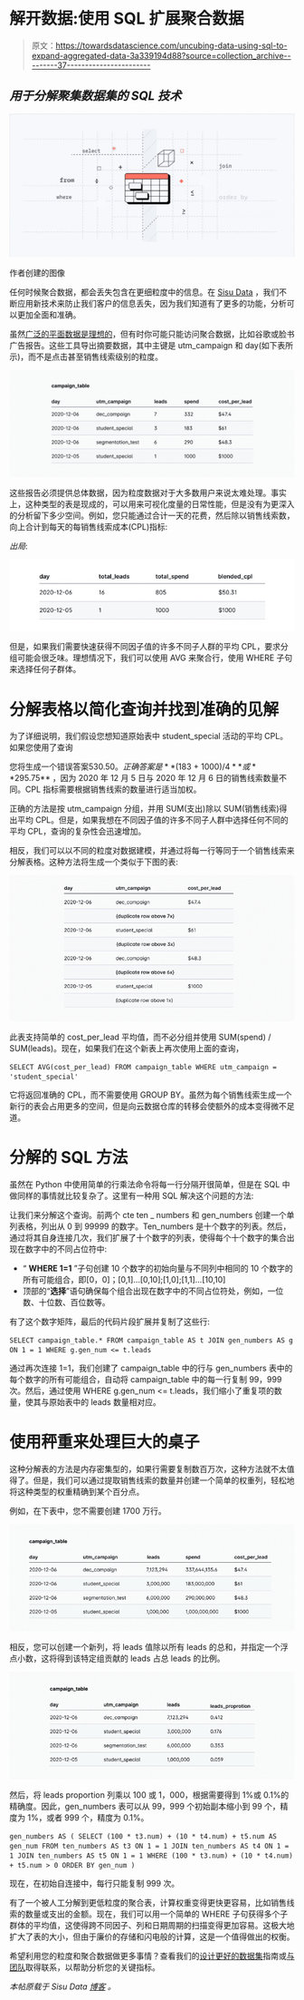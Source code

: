 # 解开数据:使用 SQL 扩展聚合数据

> 原文：<https://towardsdatascience.com/uncubing-data-using-sql-to-expand-aggregated-data-3a339194d88?source=collection_archive---------37----------------------->

## *用于分解聚集数据集的 SQL 技术*

![](img/deb054fb3e1e48f39d3dc4f21c7eb627.png)

作者创建的图像

任何时候聚合数据，都会丢失包含在更细粒度中的信息。在 [Sisu Data](https://sisudata.com/blog/uncubing-data-using-sql-expand-aggregate-data-prevent-data-loss?utm_source=towardsdatascience&utm_medium=blog&utm_campaign=uncube-data-sql) ，我们不断应用新技术来防止我们客户的信息丢失，因为我们知道有了更多的功能，分析可以更加全面和准确。

虽然[广泛的平面数据是理想的](https://sisudata.com/blog/designing-datasets-four-principles-to-advance-data-diagnosis)，但有时你可能只能访问聚合数据，比如谷歌或脸书广告报告。这些工具导出摘要数据，其中主键是 utm_campaign 和 day(如下表所示)，而不是点击甚至销售线索级别的粒度。

![](img/3d18f5eef4c2f645bd16e78e2f39363e.png)

这些报告必须提供总体数据，因为粒度数据对于大多数用户来说太难处理。事实上，这种类型的表是现成的，可以用来可视化度量的日常性能，但是没有为更深入的分析留下多少空间。例如，您只能通过合计一天的花费，然后除以销售线索数，向上合计到每天的每销售线索成本(CPL)指标:

*出局*:

![](img/ae9a3e1b64fc1a448d5a3ea11f5747e9.png)

但是，如果我们需要快速获得不同因子值的许多不同子人群的平均 CPL，要求分组可能会很乏味。理想情况下，我们可以使用 AVG 来聚合行，使用 WHERE 子句来选择任何子群体。

# 分解表格以简化查询并找到准确的见解

为了详细说明，我们假设您想知道原始表中 student_special 活动的平均 CPL。如果您使用了查询

您将生成一个错误答案$530.50。正确答案是 **($183 + $1000) / 4** 或 **$295.75** ，因为 2020 年 12 月 5 日与 2020 年 12 月 6 日的销售线索数量不同。CPL 指标需要根据销售线索的数量进行适当加权。

正确的方法是按 utm_campaign 分组，并用 SUM(支出)除以 SUM(销售线索)得出平均 CPL。但是，如果我想在不同因子值的许多不同子人群中选择任何不同的平均 CPL，查询的复杂性会迅速增加。

相反，我们可以以不同的粒度对数据建模，并通过将每一行等同于一个销售线索来分解表格。这种方法将生成一个类似于下图的表:

![](img/5d6a623c2684f783534133fdf8f6a773.png)

此表支持简单的 cost_per_lead 平均值，而不必分组并使用 SUM(spend) / SUM(leads)。现在，如果我们在这个新表上再次使用上面的查询，

`SELECT AVG(cost_per_lead)
FROM campaign_table
WHERE utm_campaign = 'student_special'`

它将返回准确的 CPL，而不需要使用 GROUP BY。虽然为每个销售线索生成一个新行的表会占用更多的空间，但是向云数据仓库的转移会使额外的成本变得微不足道。

# 分解的 SQL 方法

虽然在 Python 中使用简单的行乘法命令将每一行分隔开很简单，但是在 SQL 中做同样的事情就比较复杂了。这里有一种用 SQL 解决这个问题的方法:

让我们来分解这个查询。前两个 cte ten _ numbers 和 gen_numbers 创建一个单列表格，列出从 0 到 99999 的数字。Ten_numbers 是十个数字的列表。然后，通过将其自身连接几次，我们扩展了十个数字的列表，使得每个十个数字的集合出现在数字中的不同占位符中:

*   “ **WHERE 1=1** ”子句创建 10 个数字的初始向量与不同列中相同的 10 个数字的所有可能组合，即[0，0]；[0,1]…[0,10];[1,0];[1,1]…[10,10]
*   顶部的“**选择**”语句确保每个组合出现在数字中的不同占位符处，例如，一位数、十位数、百位数等。

有了这个数字矩阵，最后的代码片段扩展并复制了这些行:

`SELECT
campaign_table.*
FROM campaign_table AS t
JOIN gen_numbers AS g ON 1 = 1
WHERE g.gen_num <= t.leads`

通过再次连接 1=1，我们创建了 campaign_table 中的行与 gen_numbers 表中的每个数字的所有可能组合，自动将 campaign_table 中的每一行复制 99，999 次。然后，通过使用 WHERE g.gen_num <= t.leads，我们缩小了重复项的数量，使其与原始表中的 leads 数量相对应。

# 使用秤重来处理巨大的桌子

这种分解表的方法是内存密集型的，如果行需要复制数百万次，这种方法就不太值得了。但是，我们可以通过提取销售线索的数量并创建一个简单的权重列，轻松地将这种类型的权重精确到某个百分点。

例如，在下表中，您不需要创建 1700 万行。

![](img/94d3d0725a1e2aa1234aeaf5f1668bc6.png)

相反，您可以创建一个新列，将 leads 值除以所有 leads 的总和，并指定一个浮点小数，这将得到该特定组贡献的 leads 占总 leads 的比例。

![](img/b2b8ff24f76ea4fbb42428ec1877a4c6.png)

然后，将 leads proportion 列乘以 100 或 1，000，根据需要得到 1%或 0.1%的精确度。因此，gen_numbers 表可以从 99，999 个初始副本缩小到 99 个，精度为 1%，或者 999 个，精度为 0.1%。

`gen_numbers AS
(
SELECT (100 * t3.num) + (10 * t4.num) + t5.num AS gen_num
FROM ten_numbers AS t3 ON 1 = 1
JOIN ten_numbers AS t4 ON 1 = 1
JOIN ten_numbers AS t5 ON 1 = 1
WHERE (100 * t3.num) + (10 * t4.num) + t5.num > 0
ORDER BY gen_num
)`

现在，在初始自连接中，每行只能复制 999 次。

有了一个被人工分解到更低粒度的聚合表，计算权重变得更快更容易，比如销售线索的数量或支出的金额。现在，我们可以用一个简单的 WHERE 子句获得多个子群体的平均值，这使得跨不同因子、列和日期周期的扫描变得更加容易。这极大地扩大了表的大小，但由于廉价的存储和闪电般的计算，这是一个值得做出的权衡。

希望利用您的粒度和聚合数据做更多事情？查看我们的[设计更好的数据集](https://sisudata.com/resources/guides-and-whitepapers/how-to-design-better-datasets-for-diagnostic-analytics)指南或[与团队](https://sisudata.com/kpi-diagnosis)取得联系，以帮助分析您的关键指标。

*本帖原载于 Sisu Data* [*博客*](https://sisudata.com/blog/uncubing-data-using-sql-expand-aggregate-data-prevent-data-loss?utm_source=towardsdatascience&utm_medium=blog&utm_campaign=uncube-data-sql) *。*